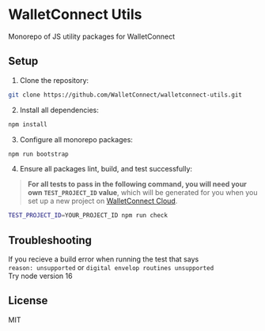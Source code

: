# WalletConnect Utils

Monorepo of JS utility packages for WalletConnect

## Setup

1. Clone the repository:

```bash
git clone https://github.com/WalletConnect/walletconnect-utils.git
```

2. Install all dependencies:

```bash
npm install
```

3. Configure all monorepo packages:

```bash
npm run bootstrap
```

4. Ensure all packages lint, build, and test successfully:

> **For all tests to pass in the following command, you will need your own `TEST_PROJECT_ID` value**,
> which will be generated for you when you set up a new project on [WalletConnect Cloud](https://cloud.walletconnect.com).

```bash
TEST_PROJECT_ID=YOUR_PROJECT_ID npm run check
```

## Troubleshooting
If you recieve a build error when running the test that says   
```reason: unsupported``` or ```digital envelop routines unsupported```  
Try node version 16
## License

MIT
